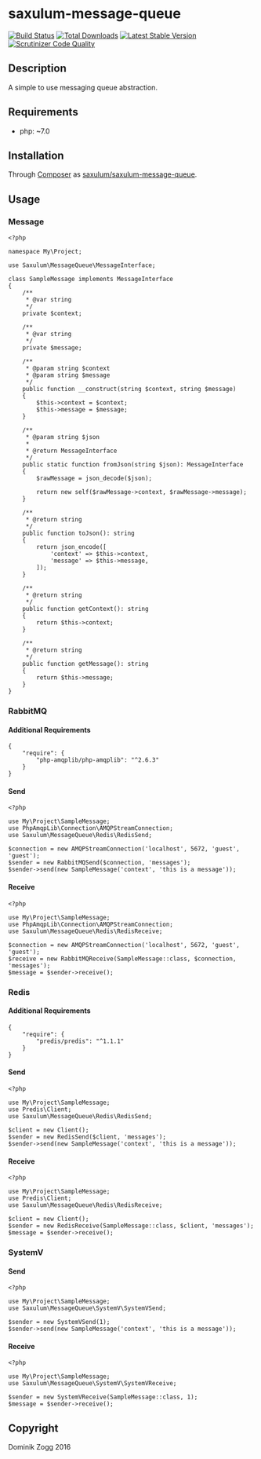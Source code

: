 # saxulum-message-queue

[![Build Status](https://api.travis-ci.org/saxulum/saxulum-message-queue.png?branch=master)](https://travis-ci.org/saxulum/saxulum-message-queue)
[![Total Downloads](https://poser.pugx.org/saxulum/saxulum-message-queue/downloads.png)](https://packagist.org/packages/saxulum/saxulum-message-queue)
[![Latest Stable Version](https://poser.pugx.org/saxulum/saxulum-message-queue/v/stable.png)](https://packagist.org/packages/saxulum/saxulum-message-queue)
[![Scrutinizer Code Quality](https://scrutinizer-ci.com/g/saxulum/saxulum-message-queue/badges/quality-score.png?b=master)](https://scrutinizer-ci.com/g/saxulum/saxulum-message-queue/?branch=master)

## Description

A simple to use messaging queue abstraction.

## Requirements

 * php: ~7.0

## Installation

Through [Composer](http://getcomposer.org) as [saxulum/saxulum-message-queue][1].

## Usage

### Message

```{.php}
<?php

namespace My\Project;

use Saxulum\MessageQueue\MessageInterface;

class SampleMessage implements MessageInterface
{
    /**
     * @var string
     */
    private $context;

    /**
     * @var string
     */
    private $message;

    /**
     * @param string $context
     * @param string $message
     */
    public function __construct(string $context, string $message)
    {
        $this->context = $context;
        $this->message = $message;
    }

    /**
     * @param string $json
     *
     * @return MessageInterface
     */
    public static function fromJson(string $json): MessageInterface
    {
        $rawMessage = json_decode($json);

        return new self($rawMessage->context, $rawMessage->message);
    }

    /**
     * @return string
     */
    public function toJson(): string
    {
        return json_encode([
            'context' => $this->context,
            'message' => $this->message,
        ]);
    }

    /**
     * @return string
     */
    public function getContext(): string
    {
        return $this->context;
    }

    /**
     * @return string
     */
    public function getMessage(): string
    {
        return $this->message;
    }
}
```

### RabbitMQ

#### Additional Requirements
```{.json}
{
    "require": {
        "php-amqplib/php-amqplib": "^2.6.3"
    }
}
```

#### Send

```{.php}
<?php

use My\Project\SampleMessage;
use PhpAmqpLib\Connection\AMQPStreamConnection;
use Saxulum\MessageQueue\Redis\RedisSend;

$connection = new AMQPStreamConnection('localhost', 5672, 'guest', 'guest');
$sender = new RabbitMQSend($connection, 'messages');
$sender->send(new SampleMessage('context', 'this is a message'));
```

#### Receive

```{.php}
<?php

use My\Project\SampleMessage;
use PhpAmqpLib\Connection\AMQPStreamConnection;
use Saxulum\MessageQueue\Redis\RedisReceive;

$connection = new AMQPStreamConnection('localhost', 5672, 'guest', 'guest');
$receive = new RabbitMQReceive(SampleMessage::class, $connection, 'messages');
$message = $sender->receive();
```

### Redis

#### Additional Requirements
```{.json}
{
    "require": {
        "predis/predis": "^1.1.1"
    }
}
```

#### Send

```{.php}
<?php

use My\Project\SampleMessage;
use Predis\Client;
use Saxulum\MessageQueue\Redis\RedisSend;

$client = new Client();
$sender = new RedisSend($client, 'messages');
$sender->send(new SampleMessage('context', 'this is a message'));
```

#### Receive

```{.php}
<?php

use My\Project\SampleMessage;
use Predis\Client;
use Saxulum\MessageQueue\Redis\RedisReceive;

$client = new Client();
$sender = new RedisReceive(SampleMessage::class, $client, 'messages');
$message = $sender->receive();
```

### SystemV

#### Send

```{.php}
<?php

use My\Project\SampleMessage;
use Saxulum\MessageQueue\SystemV\SystemVSend;

$sender = new SystemVSend(1);
$sender->send(new SampleMessage('context', 'this is a message'));
```

#### Receive

```{.php}
<?php

use My\Project\SampleMessage;
use Saxulum\MessageQueue\SystemV\SystemVReceive;

$sender = new SystemVReceive(SampleMessage::class, 1);
$message = $sender->receive();
```

[1]: https://packagist.org/packages/saxulum/saxulum-message-queue

## Copyright

Dominik Zogg 2016
